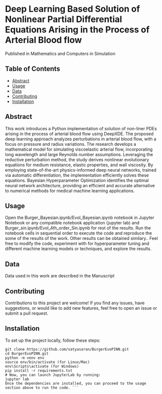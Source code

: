 
# Deep Learning Based Solution of Nonlinear Partial Differential Equations Arising in the Process of Arterial Blood flow 
Published in  Mathematics and Computers in Simulation 


## Table of Contents

- [Abstract](#abstract)
- [Usage](#usage)
- [Data](#data)
- [Contributing](#contributing)
- [Installation](#installation)


## Abstract


This work introduces a Python implementation of solution of non-liner PDEs arising in the process of arterial blood flow using DeepXDE. The proposed deep learning approach analyzes perturbations in arterial blood flow,
with a focus on pressure and radius variations. The research develops a mathematical model for simulating viscoelastic arterial flow, incorporating long wavelength and large Reynolds number assumptions. Leveraging the
reductive perturbation method, the study derives nonlinear evolutionary equations for medium resistance, elastic properties, and wall viscosity. By employing state-of-the-art physics-informed deep neural networks,
trained via automatic differentiation, the implementation efficiently solves these equations. Bayesian Hyperparameter Optimization identifies the optimal neural network architecture, providing an efficient and accurate
alternative to numerical methods for medical machine learning applications.


## Usage

Open the Burger_Bayesian.ipynb/Evol_Bayesian.ipynb notebook in Jupyter Notebook or any compatible notebook application (jupyter lab) and Burger_sin.ipynb/Evol_4th_order_Sin.ipynb for rest of the results. Run the notebook cells in sequential order to execute the code and reproduce the some of the results of the work. Other results can be obtained similary..
Feel free to modify the code, experiment with for hyperparameter tuning and  different machine learning models or techniques, and explore the results.
## Data
Data used in this work are described in the Manuscript


## Contributing
Contributions to this project are welcome! If you find any issues, have suggestions, or would like to add new features, feel free to open an issue or submit a pull request.

## Installation

To set up the project locally, follow these steps:

```shell
git clone https://github.com/satyasaran/BurgerEvoPINN.git
cd BurgerEvoPINN.git
python -m venv env
source env/bin/activate (for Linux/Mac)
env\Scripts\activate (for Windows)
pip install -r requirements.txt
# Now, you can launch JupyterLab by running:
jupyter lab
Once the dependencies are installed, you can proceed to the usage section above to run the code. ```

